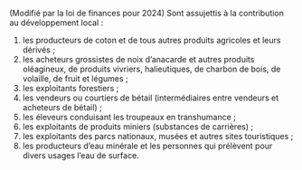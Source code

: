 (Modifié par la loi de finances pour 2024) Sont assujettis à la contribution au développement local :
1) les producteurs de coton et de tous autres produits agricoles et leurs dérivés ;
1) les acheteurs grossistes de noix d’anacarde et autres produits oléagineux, de
produits vivriers, halieutiques, de charbon de bois, de volaille, de fruit et légumes ;
3) les exploitants forestiers ;
3) les vendeurs ou courtiers de bétail (intermédiaires entre vendeurs et acheteurs de
bétail) ;
5) les éleveurs conduisant les troupeaux en transhumance ;
5) les exploitants de produits miniers (substances de carrières) ;
5) les exploitants des parcs nationaux, musées et autres sites touristiques ;
5) les producteurs d’eau minérale et les personnes qui prélèvent pour divers usages
l’eau de surface.